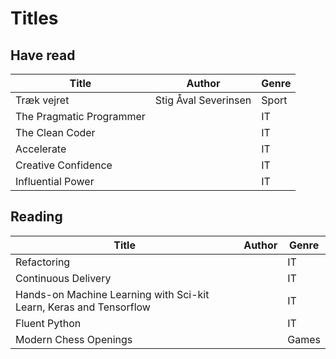 # Titles

## Have read

| Title                    | Author              | Genre |
| ------------------------ | ------------------- | ----- |
| Træk vejret              | Stig Åval Severinsen| Sport |
| The Pragmatic Programmer | | IT |
| The Clean Coder          | | IT |
| Accelerate | | IT |
| Creative Confidence | | IT |
| Influential Power | | IT |

## Reading

| Title                    | Author              | Genre |
| ------------------------ | ------------------- | ----- |
| Refactoring              | | IT |
| Continuous Delivery      | | IT |
| Hands-on Machine Learning with Sci-kit Learn, Keras and Tensorflow | | IT |
| Fluent Python | | IT |
| Modern Chess Openings | | Games |
